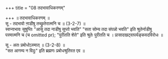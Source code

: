 +++
title = "08 तदभावाधिकरणम्"

+++
॥ तदभावाधिकरणम् ॥  
सू - तदभावो ना़डीषु तच्छ्रुतेरात्मनि च ॥ (3-2-7) ॥   
स्वप्नाभावः सुषुप्तिः "आसु तदा नाडीषु सुप्तो भवति" "सता सोम्य तदा संपन्नो भवति" इति श्रुतेर्नाडीषु परमात्मनि च (च omitted pr); "पुरीतति शेते" इति श्रुतेः पुरीतति च । प्रासादखट्वापर्यङ्कवदविरोधः ॥

सू - अतः प्रबोधोऽस्मात् ॥ (3-2-8) ॥   
"सत आगम्य न विदुः" इति ब्रह्मणः प्रबोधश्रुतिरत एव ॥